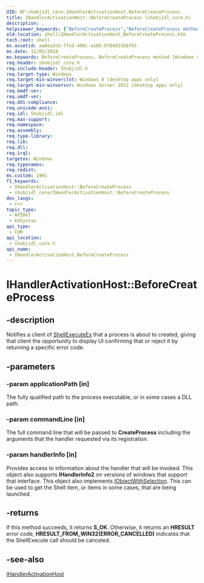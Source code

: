 ```yaml
---
UID: NF:shobjidl_core.IHandlerActivationHost.BeforeCreateProcess
title: IHandlerActivationHost::BeforeCreateProcess (shobjidl_core.h)
description: .
helpviewer_keywords: ["BeforeCreateProcess","BeforeCreateProcess method [Windows Shell]","BeforeCreateProcess method [Windows Shell]","IHandlerActivationHost interface","IHandlerActivationHost interface [Windows Shell]","BeforeCreateProcess method","IHandlerActivationHost.BeforeCreateProcess","IHandlerActivationHost::BeforeCreateProcess","shell.IHandlerActivationHost_BeforeCreateProcess","shobjidl_core/IHandlerActivationHost::BeforeCreateProcess"]
old-location: shell\IHandlerActivationHost_BeforeCreateProcess.htm
tech.root: shell
ms.assetid: aa0ea3cb-7fe3-498c-a105-b78492166f65
ms.date: 12/05/2018
ms.keywords: BeforeCreateProcess, BeforeCreateProcess method [Windows Shell], BeforeCreateProcess method [Windows Shell],IHandlerActivationHost interface, IHandlerActivationHost interface [Windows Shell],BeforeCreateProcess method, IHandlerActivationHost.BeforeCreateProcess, IHandlerActivationHost::BeforeCreateProcess, shell.IHandlerActivationHost_BeforeCreateProcess, shobjidl_core/IHandlerActivationHost::BeforeCreateProcess
req.header: shobjidl_core.h
req.include-header: Shobjidl.h
req.target-type: Windows
req.target-min-winverclnt: Windows 8 [desktop apps only]
req.target-min-winversvr: Windows Server 2012 [desktop apps only]
req.kmdf-ver: 
req.umdf-ver: 
req.ddi-compliance: 
req.unicode-ansi: 
req.idl: Shobjidl.idl
req.max-support: 
req.namespace: 
req.assembly: 
req.type-library: 
req.lib: 
req.dll: 
req.irql: 
targetos: Windows
req.typenames: 
req.redist: 
ms.custom: 19H1
f1_keywords:
 - IHandlerActivationHost::BeforeCreateProcess
 - shobjidl_core/IHandlerActivationHost::BeforeCreateProcess
dev_langs:
 - c++
topic_type:
 - APIRef
 - kbSyntax
api_type:
 - COM
api_location:
 - shobjidl_core.h
api_name:
 - IHandlerActivationHost.BeforeCreateProcess
---
```


# IHandlerActivationHost::BeforeCreateProcess


## -description

Notifies a client of [ShellExecuteEx](../shellapi/nf-shellapi-shellexecuteexw.md) that a process is about to created, giving that client the opportunity to display UI confirming that or reject it by returning a specific error code.

## -parameters

### -param applicationPath [in]

The fully qualified path to the process executable, or in some cases a DLL path.

### -param commandLine [in]

The full command line that will be passed to **CreateProcess** including the arguments that the handler requested via its registration.

### -param handlerInfo [in]

Provides access to information about the handler that will be invoked. This object also supports **IHandlerInfo2** on versions of windows that support that interface. This object also implements [IObjectWithSelection](./nn-shobjidl_core-iobjectwithselection.md). This can be used to get the Shell item, or items in some cases, that are being launched.

## -returns

If this method succeeds, it returns <b>S_OK</b>. 
Otherwise, it returns an <b>HRESULT</b> error code, <b>HRESULT_FROM_WIN32(ERROR_CANCELLED)</b> indicates that the ShellExecute call should be canceled.

## -see-also

<a href="/windows/desktop/api/shobjidl_core/nn-shobjidl_core-ihandleractivationhost">IHandlerActivationHost</a>